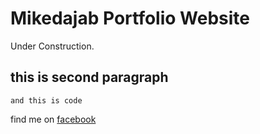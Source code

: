 # Mikedajab Portfolio Website

Under Construction.

## this is second paragraph

```
and this is code
```
find me on [facebook](https://www.facebook.com/Likymm)
